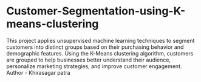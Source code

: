 # Customer-Segmentation-using-K-means-clustering
This project applies unsupervised machine learning techniques to segment customers into distinct groups based on their purchasing behavior and demographic features. Using the K-Means clustering algorithm, customers are grouped to help businesses better understand their audience, personalize marketing strategies, and improve customer engagement.<br>
Author - Khirasagar patra
